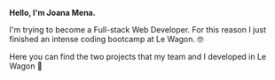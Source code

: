 **Hello, I'm Joana Mena.**

I'm trying to become a Full-stack Web Developer. For this reason I just finished an intense coding bootcamp at Le Wagon. :nerd_face:

Here you can find the two projects that my team and I developed in Le Wagon 🌱
